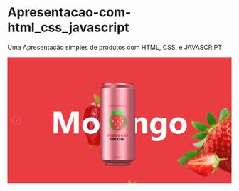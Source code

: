 # Apresentacao-com-html_css_javascript

Uma Apresentação simples de produtos com HTML, CSS, e JAVASCRIPT

![img-background](main/img/backgroung.png)




